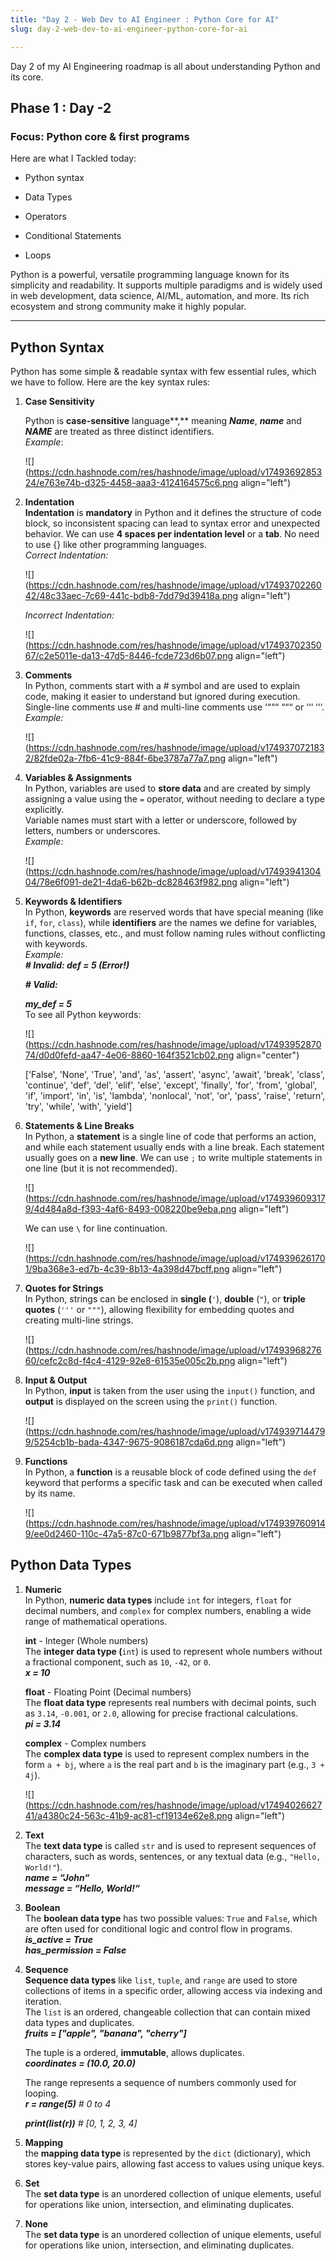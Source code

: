 ```yaml
---
title: "Day 2 - Web Dev to AI Engineer : Python Core for AI"
slug: day-2-web-dev-to-ai-engineer-python-core-for-ai

---
```


Day 2 of my AI Engineering roadmap is all about understanding Python and its core.

## Phase 1 : Day -2

### Focus: Python core & first programs

Here are what I Tackled today:

* Python syntax
    
* Data Types
    
* Operators
    
* Conditional Statements
    
* Loops
    

Python is a powerful, versatile programming language known for its simplicity and readability. It supports multiple paradigms and is widely used in web development, data science, AI/ML, automation, and more. Its rich ecosystem and strong community make it highly popular.  

---

## Python Syntax

Python has some simple & readable syntax with few essential rules, which we have to follow. Here are the key syntax rules:

1. **Case Sensitivity**
    
    Python is **case-sensitive** language**,** meaning ***Name***, ***name*** and ***NAME*** are treated as three distinct identifiers.  
    *Example*:
    
    ![](https://cdn.hashnode.com/res/hashnode/image/upload/v1749369285324/e763e74b-d325-4458-aaa3-4124164575c6.png align="left")
    
2. **Indentation**  
    **Indentation** is **mandatory** in Python and it defines the structure of code block, so inconsistent spacing can lead to syntax error and unexpected behavior. We can use **4 spaces per indentation level** or a **tab**. No need to use {} like other programming languages.  
    *Correct Indentation:*
    
    ![](https://cdn.hashnode.com/res/hashnode/image/upload/v1749370226042/48c33aec-7c69-441c-bdb8-7dd79d39418a.png align="left")
    
    *Incorrect Indentation:*
    
    ![](https://cdn.hashnode.com/res/hashnode/image/upload/v1749370235067/c2e5011e-da13-47d5-8446-fcde723d6b07.png align="left")
    
3. **Comments**  
    In Python, comments start with a # symbol and are used to explain code, making it easier to understand but ignored during execution. Single-line comments use # and multi-line comments use ‘“““ “““ or ‘‘‘ ‘‘‘.  
    *Example:*
    
    ![](https://cdn.hashnode.com/res/hashnode/image/upload/v1749370721832/82fde02a-7fb6-41c9-884f-6be3787a77a7.png align="left")
    
4. **Variables & Assignments**  
    In Python, variables are used to **store data** and are created by simply assigning a value using the `=` operator, without needing to declare a type explicitly.  
    Variable names must start with a letter or underscore, followed by letters, numbers or underscores.  
    *Example:*
    
    ![](https://cdn.hashnode.com/res/hashnode/image/upload/v1749394130404/78e6f091-de21-4da6-b62b-dc828463f982.png align="left")
    
5. **Keywords & Identifiers**  
    In Python, **keywords** are reserved words that have special meaning (like `if`, `for`, `class`), while **identifiers** are the names we define for variables, functions, classes, etc., and must follow naming rules without conflicting with keywords.  
    *Example:*  
    ***\# Invalid: def = 5 (Error!)***
    
    ***\# Valid:***
    
    ***my\_def = 5***  
    To see all Python keywords:
    
    ![](https://cdn.hashnode.com/res/hashnode/image/upload/v1749395287074/d0d0fefd-aa47-4e06-8860-164f3521cb02.png align="center")
    
    \['False', 'None', 'True', 'and', 'as', 'assert', 'async', 'await', 'break', 'class', 'continue', 'def', 'del', 'elif', 'else', 'except', 'finally', 'for', 'from', 'global', 'if', 'import', 'in', 'is', 'lambda', 'nonlocal', 'not', 'or', 'pass', 'raise', 'return', 'try', 'while', 'with', 'yield'\]  
    
6. **Statements & Line Breaks**  
    In Python, a **statement** is a single line of code that performs an action, and while each statement usually ends with a line break. Each statement usually goes on a **new line**. We can use `;` to write multiple statements in one line (but it is not recommended).
    
    ![](https://cdn.hashnode.com/res/hashnode/image/upload/v1749396093179/4d484a8d-f393-4af6-8493-008220be9eba.png align="left")
    
    We can use `\` for line continuation.
    
    ![](https://cdn.hashnode.com/res/hashnode/image/upload/v1749396261701/9ba368e3-ed7b-4c39-8b13-4a398d47bcff.png align="left")
    
7. **Quotes for Strings**  
    In Python, strings can be enclosed in **single (**`'`), **double** (`"`), or **triple quotes** (`'''` or `"""`), allowing flexibility for embedding quotes and creating multi-line strings.
    
    ![](https://cdn.hashnode.com/res/hashnode/image/upload/v1749396827660/cefc2c8d-f4c4-4129-92e8-61535e005c2b.png align="left")
    
8. **Input & Output**  
    In Python, **input** is taken from the user using the `input()` function, and **output** is displayed on the screen using the `print()` function.
    
    ![](https://cdn.hashnode.com/res/hashnode/image/upload/v1749397144799/5254cb1b-bada-4347-9675-9086187cda6d.png align="left")
    
9. **Functions**  
    In Python, a **function** is a reusable block of code defined using the `def` keyword that performs a specific task and can be executed when called by its name.
    
    ![](https://cdn.hashnode.com/res/hashnode/image/upload/v1749397609149/ee0d2460-110c-47a5-87c0-671b9877bf3a.png align="left")
    

## Python Data Types

1. **Numeric**  
    In Python, **numeric data types** include `int` for integers, `float` for decimal numbers, and `complex` for complex numbers, enabling a wide range of mathematical operations.  
      
    **int** - Integer (Whole numbers)  
    The **integer data type (**`int`) is used to represent whole numbers without a fractional component, such as `10`, `-42`, or `0`.  
    ***x = 10***  
      
    **float** - Floating Point (Decimal numbers)  
    The **float data type** represents real numbers with decimal points, such as `3.14`, `-0.001`, or `2.0`, allowing for precise fractional calculations.  
    ***pi = 3.14***  
      
    **complex** - Complex numbers  
    The **complex data type** is used to represent complex numbers in the form `a + bj`, where `a` is the real part and `b` is the imaginary part (e.g., `3 + 4j`).
    
    ![](https://cdn.hashnode.com/res/hashnode/image/upload/v1749402662741/a4380c24-563c-41b9-ac81-cf19134e62e8.png align="left")
    
2. **Text**  
    The **text data type** is called `str` and is used to represent sequences of characters, such as words, sentences, or any textual data (e.g., `"Hello, World!"`).  
    ***name = “John“  
    message = “Hello, World!“***  
    
3. **Boolean**  
    The **boolean data type** has two possible values: `True` and `False`, which are often used for conditional logic and control flow in programs.  
    ***is\_active = True  
    has\_permission = False***
    
4. **Sequence**  
    **Sequence data types** like `list`, `tuple`, and `range` are used to store collections of items in a specific order, allowing access via indexing and iteration.  
    The `list` is an ordered, changeable collection that can contain mixed data types and duplicates.  
    ***fruits = \["apple", "banana", "cherry"\]***  
      
    The tuple is a ordered, **immutable**, allows duplicates.  
    ***coordinates = (10.0, 20.0)***  
      
    The range represents a sequence of numbers commonly used for looping.  
    ***r = range(5)*** *\# 0 to 4*
    
    ***print(list(r))*** *\# \[0, 1, 2, 3, 4\]*
    
5. **Mapping**  
    the **mapping data type** is represented by the `dict` (dictionary), which stores key-value pairs, allowing fast access to values using unique keys.  
    
6. **Set**  
    The **set data type** is an unordered collection of unique elements, useful for operations like union, intersection, and eliminating duplicates.  
    
7. **None**  
    The **set data type** is an unordered collection of unique elements, useful for operations like union, intersection, and eliminating duplicates.
